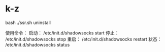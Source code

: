 # k-z

bash ./ssr.sh uninstall


使用命令：
启动： /etc/init.d/shadowsocks start
停止： /etc/init.d/shadowsocks stop
重启： /etc/init.d/shadowsocks restart
状态： /etc/init.d/shadowsocks status
